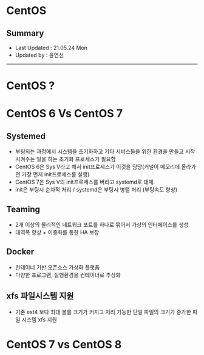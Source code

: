 CentOS
====================================
## Summary
- Last Updated : 21.05.24 Mon   
- Updated by : 윤연선
-----------------------------------

# CentOS ?

# CentOS 6 Vs CentOS 7
## Systemed
* 부팅되는 과정에서 시스템을 초기화하고 기타 서비스들을 위한 환경을 만들고 시작시켜주는 일을 하는 초기화 프로세스가 필요함
* CentOS 6은 Sys V라고 해서 init프로세스가 이것을 담당(커널이 메모리에 올라가면 가장 먼저 init프로세스를 실행)
* CentOS 7은 Sys V의 init프로세스를 버리고 systemd로 대체. 
* init은 부팅시 순차적 처리 / systemd은 부팅시 병렬 처리 (부팅속도 향상)

## Teaming
* 2개 이상의 물리적인 네트워크 포트를 하나로 묶어서 가상의 인터페이스를 생성
* 대역폭 향상 + 이중화를 통한 HA 보장

## Docker
* 컨테이너 기반 오픈소스 가상화 플랫폼
* 다양한 프로그램, 실행환경을 컨테이너로 추상화

## xfs 파일시스템 지원
* 기존 ext4 보다 최대 볼륨 크기가 커지고 처리 가능한 단일 파일의 크기가 증가한 파일 시스템 xfs 지원


# CentOS 7 vs CentOS 8






